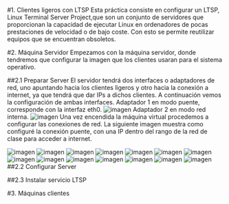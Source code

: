 #1. Clientes ligeros con LTSP
Esta práctica consiste en configurar un LTSP, Linux Terminal Server Project,que son un conjunto de servidores que proporcionan la capacidad de ejecutar Linux en ordenadores de pocas prestaciones de velocidad o de bajo coste. Con esto se permite reutilizar equipos que se encuentran obsoletos.

#2. Máquina Servidor
Empezamos con la máquina servidor, donde tendremos que configurar la imagen que los clientes usaran para el sistema operativo.
 

##2.1 Preparar Server
El servidor tendrá dos interfaces o adaptadores de red, uno apuntando hacia los clientes ligeros y otro hacia la conexión a internet, ya que tendrá que dar IPs a dichos clientes.
A continuación vemos la configuración de ambas interfaces. Adaptador 1 en modo puente, corresponde con la interfaz eth0.
![imagen](./1.png)
Adaptador 2 en modo red interna.
![imagen](./2.png)
Una vez encendida la máquina virtual procedemos a configurar las conexiones de red.
La siguiente imagen muestra como configuré la conexión puente, con una IP dentro del rango de la red de clase para acceder a internet.

![imagen](./3.png)
![imagen](./4.png)
![imagen](./5.png)
![imagen](./6.png)
![imagen](./7.png)
![imagen](./8.png)
![imagen](./9.png)
![imagen](./10.png)
![imagen](./11.png)
![imagen](./12revisar.png)
![imagen](./13cliente.png)
![imagen](./14.png)
![imagen](./16.png)
![imagen](./17.png)
##2.2 Configurar Server

##2.3 Instalar servicio LTSP

#3. Máquinas clientes

